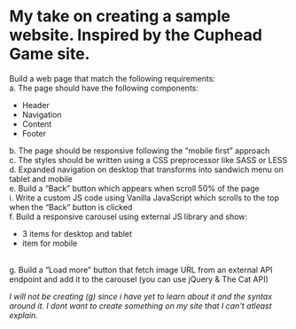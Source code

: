 # My take on creating a sample website. Inspired by the Cuphead Game site.

Build a web page that match the following requirements: <br>
a. The page should have the following components: <br>
<ul>
  <li>Header</li>
  <li>Navigation</li>
  <li>Content</li>
  <li>Footer</li>
</ul>
b. The page should be responsive following the “mobile first”
approach <br>
c. The styles should be written using a CSS preprocessor like
SASS or LESS <br>
d. Expanded navigation on desktop that transforms into sandwich
menu on tablet and mobile <br>
e. Build a “Back” button which appears when scroll 50% of the
page <br>
i. Write a custom JS code using Vanilla JavaScript which
scrolls to the top when the “Back” button is clicked <br>
f. Build a responsive carousel using external JS library and show:
<ul>
  <li>3 items for desktop and tablet</li>
  <li> item for mobile</li>
</ul>
<br>
g. Build a “Load more” button that fetch image URL from an
external API endpoint and add it to the carousel (you can use
jQuery & The Cat API)

<i> I will not be creating (g) since i have yet to learn about it and the syntax around it. I dont want to create something on my site that I can't atleast explain. </i>
